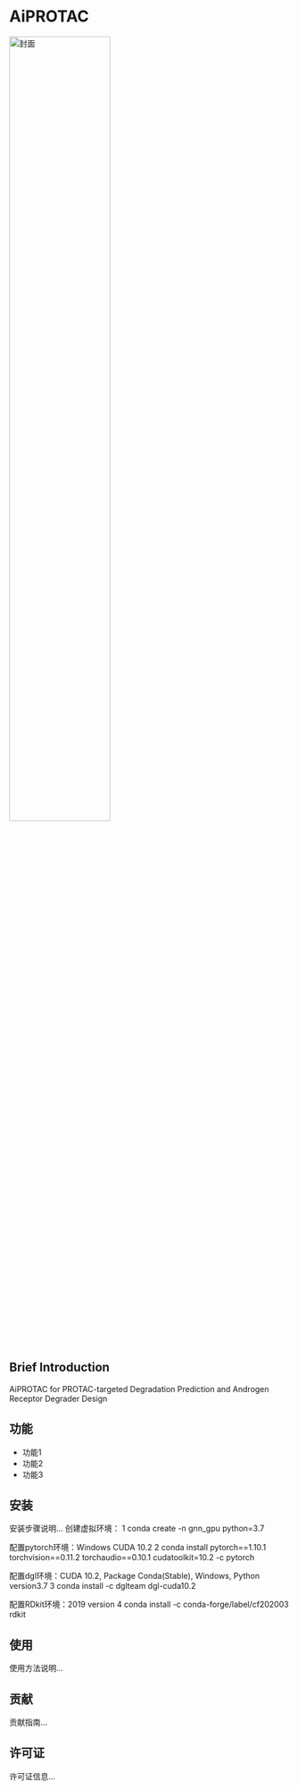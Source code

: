 # AiPROTAC

<img src="https://raw.githubusercontent.com/LiZhang30/AiPROTAC/blob/main/images/cover.png?raw=true" alt="封面" width="60%" />

## Brief Introduction

AiPROTAC for PROTAC-targeted Degradation Prediction and Androgen Receptor Degrader Design

## 功能

- 功能1
- 功能2
- 功能3

## 安装

安装步骤说明...
创建虚拟环境：
1 conda create -n gnn_gpu python=3.7  

配置pytorch环境：Windows CUDA 10.2
2 conda install pytorch==1.10.1 torchvision==0.11.2 torchaudio==0.10.1 cudatoolkit=10.2 -c pytorch

配置dgl环境：CUDA 10.2, Package Conda(Stable), Windows, Python version3.7
3 conda install -c dglteam dgl-cuda10.2

配置RDkit环境：2019 version
4 conda install -c conda-forge/label/cf202003 rdkit

## 使用

使用方法说明...

## 贡献

贡献指南...

## 许可证

许可证信息...
